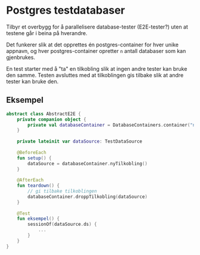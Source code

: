 Postgres testdatabaser
==========================

Tilbyr et overbygg for å parallelisere database-tester (E2E-tester?) 
uten at testene går i beina på hverandre.

Det funkerer slik at det opprettes én postgres-container
for hver unike appnavn, og hver postgres-container opretter
`n` antall databaser som kan gjenbrukes.

En test starter med å "ta" en tilkobling slik at ingen
andre tester kan bruke den samme.
Testen avsluttes med at tilkoblingen gis tilbake slik at andre tester kan bruke den.

## Eksempel

```kotlin
abstract class AbstractE2E {
    private companion object {
        private val databaseContainer = DatabaseContainers.container("navn-på-containeren", "person, melding")
    }
    
    private lateinit var dataSource: TestDataSource 
    
    @BeforeEach
    fun setup() {
        dataSource = databaseContainer.nyTilkobling()
    }
    
    @AfterEach
    fun teardown() {
        // gi tilbake tilkoblingen
        databaseContainer.droppTilkobling(dataSource)
    }
    
    @Test
    fun eksempel() {
        sessionOf(dataSource.ds) {
            ...
        }
    }
}

```